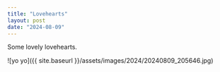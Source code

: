 ```yaml
---
title: "Lovehearts"
layout: post
date: "2024-08-09"
---
```


Some lovely lovehearts.

![yo yo]({{ site.baseurl }}/assets/images/2024/20240809_205646.jpg)
